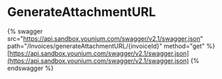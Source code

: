 # GenerateAttachmentURL

{% swagger src="https://api.sandbox.younium.com/swagger/v2.1/swagger.json" path="/Invoices/generateAttachmentURL/{invoiceId}" method="get" %}
[https://api.sandbox.younium.com/swagger/v2.1/swagger.json](https://api.sandbox.younium.com/swagger/v2.1/swagger.json)
{% endswagger %}
